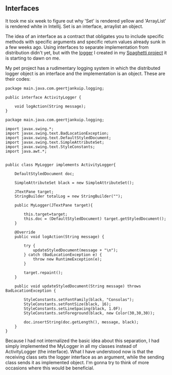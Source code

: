 ## Interfaces

It took me six week to figure out why 'Set' is rendered yellow and 'ArrayList' is rendered white in Intellij. Set is an interface, arraylist an object.

The idea of an interface as a contract that obligates you to include specific methods with specific arguments and specific return values already sunk in a few weeks ago. Using interfaces to separate implementation from distribution didn't yet, but with the [logger]() I created in my [Spaghetti project]() it is starting to dawn on me.

My pet project has a rudimentary logging system in which the distributed logger object is an interface and the implementation is an object. These are their codes:

```
package main.java.com.geertjankuip.logging;

public interface ActivityLogger {

    void logAction(String message);
}
```
```
package main.java.com.geertjankuip.logging;

import javax.swing.*;
import javax.swing.text.BadLocationException;
import javax.swing.text.DefaultStyledDocument;
import javax.swing.text.SimpleAttributeSet;
import javax.swing.text.StyleConstants;
import java.awt.*;


public class MyLogger implements ActivityLogger{

    DefaultStyledDocument doc;

    SimpleAttributeSet black = new SimpleAttributeSet();

    JTextPane target;
    StringBuilder totalLog = new StringBuilder("");

    public MyLogger(JTextPane target){

        this.target=target;
        this.doc = (DefaultStyledDocument) target.getStyledDocument();
    }

    @Override
    public void logAction(String message) {

        try {
            updateStyledDocument(message + "\n");
        } catch (BadLocationException e) {
            throw new RuntimeException(e);
        }

        target.repaint();
    }

    public void updateStyledDocument(String message) throws BadLocationException {

        StyleConstants.setFontFamily(black, "Consolas");
        StyleConstants.setFontSize(black, 16);
        StyleConstants.setLineSpacing(black, 1.0F);
        StyleConstants.setForeground(black, new Color(30,30,30));

        doc.insertString(doc.getLength(), message, black);
    }
}
```

Because I had not internalized the basic idea about this separation, I had simply implemented the MyLogger in all my classes instead of ActivityLogger (the interface). What I have understood now is that the receiving class sets the logger interface as an argument, while the sending class sends it as implemented object. I'm gonna try to think of more occasions where this would be beneficial.



